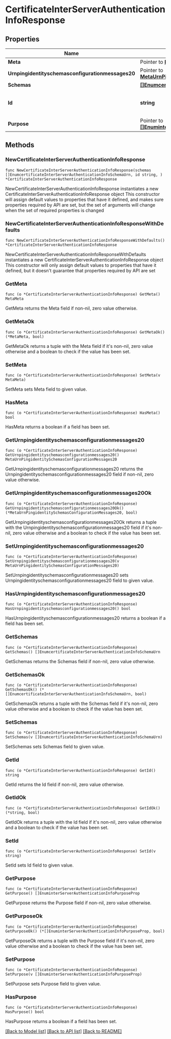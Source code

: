 # CertificateInterServerAuthenticationInfoResponse

## Properties

Name | Type | Description | Notes
------------ | ------------- | ------------- | -------------
**Meta** | Pointer to [**MetaMeta**](MetaMeta.md) |  | [optional] 
**Urnpingidentityschemasconfigurationmessages20** | Pointer to [**MetaUrnPingidentitySchemasConfigurationMessages20**](MetaUrnPingidentitySchemasConfigurationMessages20.md) |  | [optional] 
**Schemas** | [**[]EnumcertificateInterServerAuthenticationInfoSchemaUrn**](EnumcertificateInterServerAuthenticationInfoSchemaUrn.md) |  | 
**Id** | **string** | Name of the Inter Server Authentication Info | 
**Purpose** | Pointer to [**[]EnuminterServerAuthenticationInfoPurposeProp**](EnuminterServerAuthenticationInfoPurposeProp.md) |  | [optional] 

## Methods

### NewCertificateInterServerAuthenticationInfoResponse

`func NewCertificateInterServerAuthenticationInfoResponse(schemas []EnumcertificateInterServerAuthenticationInfoSchemaUrn, id string, ) *CertificateInterServerAuthenticationInfoResponse`

NewCertificateInterServerAuthenticationInfoResponse instantiates a new CertificateInterServerAuthenticationInfoResponse object
This constructor will assign default values to properties that have it defined,
and makes sure properties required by API are set, but the set of arguments
will change when the set of required properties is changed

### NewCertificateInterServerAuthenticationInfoResponseWithDefaults

`func NewCertificateInterServerAuthenticationInfoResponseWithDefaults() *CertificateInterServerAuthenticationInfoResponse`

NewCertificateInterServerAuthenticationInfoResponseWithDefaults instantiates a new CertificateInterServerAuthenticationInfoResponse object
This constructor will only assign default values to properties that have it defined,
but it doesn't guarantee that properties required by API are set

### GetMeta

`func (o *CertificateInterServerAuthenticationInfoResponse) GetMeta() MetaMeta`

GetMeta returns the Meta field if non-nil, zero value otherwise.

### GetMetaOk

`func (o *CertificateInterServerAuthenticationInfoResponse) GetMetaOk() (*MetaMeta, bool)`

GetMetaOk returns a tuple with the Meta field if it's non-nil, zero value otherwise
and a boolean to check if the value has been set.

### SetMeta

`func (o *CertificateInterServerAuthenticationInfoResponse) SetMeta(v MetaMeta)`

SetMeta sets Meta field to given value.

### HasMeta

`func (o *CertificateInterServerAuthenticationInfoResponse) HasMeta() bool`

HasMeta returns a boolean if a field has been set.

### GetUrnpingidentityschemasconfigurationmessages20

`func (o *CertificateInterServerAuthenticationInfoResponse) GetUrnpingidentityschemasconfigurationmessages20() MetaUrnPingidentitySchemasConfigurationMessages20`

GetUrnpingidentityschemasconfigurationmessages20 returns the Urnpingidentityschemasconfigurationmessages20 field if non-nil, zero value otherwise.

### GetUrnpingidentityschemasconfigurationmessages20Ok

`func (o *CertificateInterServerAuthenticationInfoResponse) GetUrnpingidentityschemasconfigurationmessages20Ok() (*MetaUrnPingidentitySchemasConfigurationMessages20, bool)`

GetUrnpingidentityschemasconfigurationmessages20Ok returns a tuple with the Urnpingidentityschemasconfigurationmessages20 field if it's non-nil, zero value otherwise
and a boolean to check if the value has been set.

### SetUrnpingidentityschemasconfigurationmessages20

`func (o *CertificateInterServerAuthenticationInfoResponse) SetUrnpingidentityschemasconfigurationmessages20(v MetaUrnPingidentitySchemasConfigurationMessages20)`

SetUrnpingidentityschemasconfigurationmessages20 sets Urnpingidentityschemasconfigurationmessages20 field to given value.

### HasUrnpingidentityschemasconfigurationmessages20

`func (o *CertificateInterServerAuthenticationInfoResponse) HasUrnpingidentityschemasconfigurationmessages20() bool`

HasUrnpingidentityschemasconfigurationmessages20 returns a boolean if a field has been set.

### GetSchemas

`func (o *CertificateInterServerAuthenticationInfoResponse) GetSchemas() []EnumcertificateInterServerAuthenticationInfoSchemaUrn`

GetSchemas returns the Schemas field if non-nil, zero value otherwise.

### GetSchemasOk

`func (o *CertificateInterServerAuthenticationInfoResponse) GetSchemasOk() (*[]EnumcertificateInterServerAuthenticationInfoSchemaUrn, bool)`

GetSchemasOk returns a tuple with the Schemas field if it's non-nil, zero value otherwise
and a boolean to check if the value has been set.

### SetSchemas

`func (o *CertificateInterServerAuthenticationInfoResponse) SetSchemas(v []EnumcertificateInterServerAuthenticationInfoSchemaUrn)`

SetSchemas sets Schemas field to given value.


### GetId

`func (o *CertificateInterServerAuthenticationInfoResponse) GetId() string`

GetId returns the Id field if non-nil, zero value otherwise.

### GetIdOk

`func (o *CertificateInterServerAuthenticationInfoResponse) GetIdOk() (*string, bool)`

GetIdOk returns a tuple with the Id field if it's non-nil, zero value otherwise
and a boolean to check if the value has been set.

### SetId

`func (o *CertificateInterServerAuthenticationInfoResponse) SetId(v string)`

SetId sets Id field to given value.


### GetPurpose

`func (o *CertificateInterServerAuthenticationInfoResponse) GetPurpose() []EnuminterServerAuthenticationInfoPurposeProp`

GetPurpose returns the Purpose field if non-nil, zero value otherwise.

### GetPurposeOk

`func (o *CertificateInterServerAuthenticationInfoResponse) GetPurposeOk() (*[]EnuminterServerAuthenticationInfoPurposeProp, bool)`

GetPurposeOk returns a tuple with the Purpose field if it's non-nil, zero value otherwise
and a boolean to check if the value has been set.

### SetPurpose

`func (o *CertificateInterServerAuthenticationInfoResponse) SetPurpose(v []EnuminterServerAuthenticationInfoPurposeProp)`

SetPurpose sets Purpose field to given value.

### HasPurpose

`func (o *CertificateInterServerAuthenticationInfoResponse) HasPurpose() bool`

HasPurpose returns a boolean if a field has been set.


[[Back to Model list]](../README.md#documentation-for-models) [[Back to API list]](../README.md#documentation-for-api-endpoints) [[Back to README]](../README.md)


